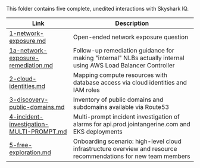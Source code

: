 This folder contains five complete, unedited interactions with Skyshark IQ.

|Link|Description|
|---|---|
|[1-network-exposure.md](./1-network-exposure.md)|Open-ended network exposure question|
|[1a-network-exposure-remediation.md](./1a-network-exposure-remediation.md)|Follow-up remediation guidance for making "internal" NLBs actually internal using AWS Load Balancer Controller|
|[2-cloud-identities.md](./2-cloud-identities.md)|Mapping compute resources with database access via cloud identities and IAM roles|
|[3-discovery-public-domains.md](./3-discovery-public-domains.md)|Inventory of public domains and subdomains available via Route53|
|[4-incident-investigation-MULTI-PROMPT.md](./4-incident-investigation-MULTI-PROMPT.md)|Multi-prompt incident investigation of alarms for api.prod.jointangerine.com and EKS deployments|
|[5-free-exploration.md](./5-free-exploration.md)|Onboarding scenario: high-level cloud infrastructure overview and resource recommendations for new team members|
